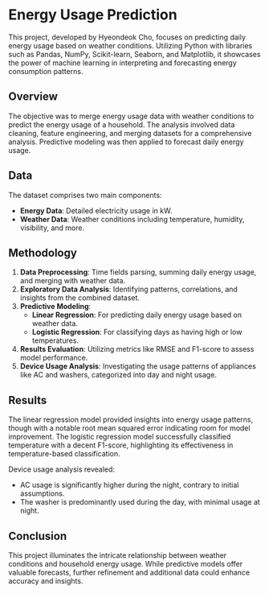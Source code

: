 # Energy Usage Prediction

This project, developed by Hyeondeok Cho, focuses on predicting daily energy usage based on weather conditions. Utilizing Python with libraries such as Pandas, NumPy, Scikit-learn, Seaborn, and Matplotlib, it showcases the power of machine learning in interpreting and forecasting energy consumption patterns.

## Overview

The objective was to merge energy usage data with weather conditions to predict the energy usage of a household. The analysis involved data cleaning, feature engineering, and merging datasets for a comprehensive analysis. Predictive modeling was then applied to forecast daily energy usage.

## Data

The dataset comprises two main components:
- **Energy Data**: Detailed electricity usage in kW.
- **Weather Data**: Weather conditions including temperature, humidity, visibility, and more.

## Methodology

1. **Data Preprocessing**: Time fields parsing, summing daily energy usage, and merging with weather data.
2. **Exploratory Data Analysis**: Identifying patterns, correlations, and insights from the combined dataset.
3. **Predictive Modeling**:
   - **Linear Regression**: For predicting daily energy usage based on weather data.
   - **Logistic Regression**: For classifying days as having high or low temperatures.
4. **Results Evaluation**: Utilizing metrics like RMSE and F1-score to assess model performance.
5. **Device Usage Analysis**: Investigating the usage patterns of appliances like AC and washers, categorized into day and night usage.

## Results

The linear regression model provided insights into energy usage patterns, though with a notable root mean squared error indicating room for model improvement. The logistic regression model successfully classified temperature with a decent F1-score, highlighting its effectiveness in temperature-based classification.

Device usage analysis revealed:
- AC usage is significantly higher during the night, contrary to initial assumptions.
- The washer is predominantly used during the day, with minimal usage at night.

## Conclusion

This project illuminates the intricate relationship between weather conditions and household energy usage. While predictive models offer valuable forecasts, further refinement and additional data could enhance accuracy and insights.
